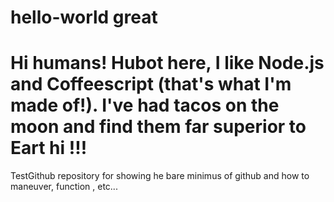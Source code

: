 # hello-world great

Hi humans!
Hubot here, I like Node.js and Coffeescript (that's what I'm made of!).
I've had tacos on the moon and find them far superior to Eart hi !!!
==========
TestGithub repository for showing he bare minimus of github and how to maneuver, function , etc...

